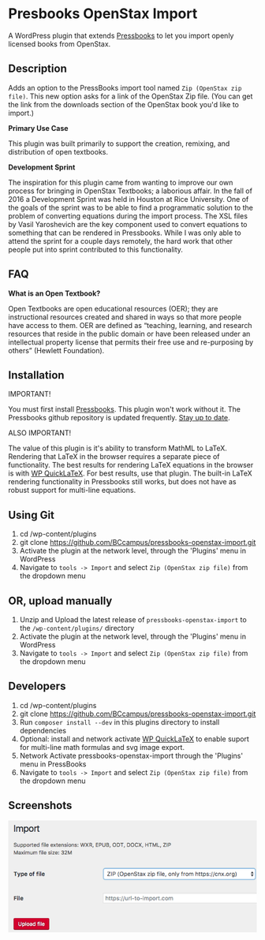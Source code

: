 # Presbooks OpenStax Import #

A WordPress plugin that extends [Pressbooks](https://github.com/pressbooks/pressbooks) to let you import openly licensed books from OpenStax. 

## Description ##

Adds an option to the PressBooks import tool named `Zip (OpenStax zip file)`. This new option asks for a link of the OpenStax Zip file. (You can get the link from the downloads section of the OpenStax book you'd like to import.)     

**Primary Use Case**

This plugin was built primarily to support the creation, remixing, and distribution of open textbooks.

**Development Sprint** 

The inspiration for this plugin came from wanting to improve our own process for bringing in OpenStax Textbooks;
a laborious affair. In the fall of 2016 a Development Sprint was held in Houston at Rice University. One of the goals of the sprint 
was to be able to find a programmatic solution to the problem of converting equations during the import process. The XSL files 
by Vasil Yaroshevich are the key component used to convert equations to something that can be rendered in Pressbooks. While I was only able to 
attend the sprint for a couple days remotely, the hard work that other people put into sprint contributed to this functionality.

FAQ
------------

**What is an Open Textbook?**

Open Textbooks are open educational resources (OER); they are instructional resources created and shared in ways so that more people have access to them. 
OER are defined as “teaching, learning, and research resources that reside in the public domain or have been released under an intellectual property license that permits their free use and re-purposing by others” (Hewlett Foundation).

## Installation ##

IMPORTANT! 

You must first install [Pressbooks](https://github.com/pressbooks/pressbooks). This plugin won't work without it.
The Pressbooks github repository is updated frequently. [Stay up to date](https://github.com/pressbooks/pressbooks/tree/master).

ALSO IMPORTANT! 

The value of this plugin is it's ability to transform MathML to LaTeX. Rendering that LaTeX in the browser 
requires a separate piece of functionality. The best results for rendering LaTeX equations in the browser is with 
[WP QuickLaTeX](https://wordpress.org/plugins/wp-quicklatex/). For best results, use that plugin. The built-in LaTeX rendering 
functionality in Pressbooks still works, but does not have as robust support for multi-line equations. 

## Using Git ##

1. cd /wp-content/plugins 
2. git clone https://github.com/BCcampus/pressbooks-openstax-import.git 
3. Activate the plugin at the network level, through the 'Plugins' menu in WordPress
4. Navigate to `tools -> Import` and select `Zip (OpenStax zip file)` from the dropdown menu 

## OR, upload manually ##

1. Unzip and Upload the latest release of `pressbooks-openstax-import` to the `/wp-content/plugins/` directory
2. Activate the plugin at the network level, through the 'Plugins' menu in WordPress
3. Navigate to `tools -> Import` and select `Zip (OpenStax zip file)` from the dropdown menu 

## Developers ##
1. cd /wp-content/plugins 
2. git clone https://github.com/BCcampus/pressbooks-openstax-import.git 
3. Run `composer install --dev` in this plugins directory to install dependencies
4. Optional: install and network activate [WP QuickLaTeX](https://wordpress.org/plugins/wp-quicklatex/) to enable suport for multi-line math formulas and svg image export. 
5. Network Activate pressbooks-openstax-import through the 'Plugins' menu in PressBooks
6. Navigate to `tools -> Import` and select `Zip (OpenStax zip file)` from the dropdown menu 

## Screenshots ##
![screenshot](/assets/img/pb-os-import.png?raw=true "import screenshot")
